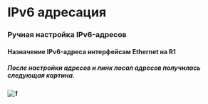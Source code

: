 # IPv6 адресация
### Ручная настройка IPv6-адресов
####  Назначение IPv6-адреса интерфейсам Ethernet на R1
##### После настройки адресов и линк лосал адресов получилась следующая картина.
##### ![1](https://user-images.githubusercontent.com/99610266/166165172-26abb231-5cf9-47fe-972a-2c7d69eef1c6.png)

